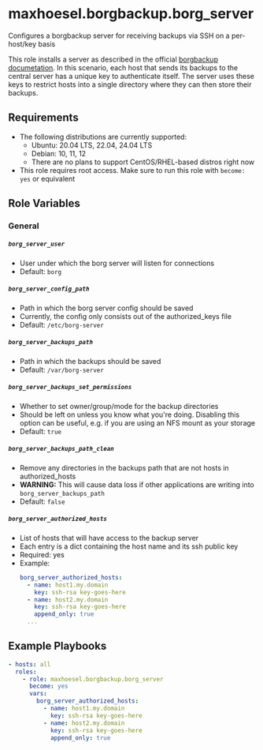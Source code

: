# maxhoesel.borgbackup.borg_server

Configures a borgbackup server for receiving backups via SSH on a per-host/key basis

This role installs a server as described in the official [borgbackup documetation](https://borgbackup.readthedocs.io/en/stable/deployment/central-backup-server.html).
In this scenario, each host that sends its backups to the central server has a unique key to authenticate itself.
The server uses these keys to restrict hosts into a single directory where they can then store their backups.

## Requirements

- The following distributions are currently supported:
  - Ubuntu: 20.04 LTS, 22.04, 24.04 LTS
  - Debian: 10, 11, 12
  - There are no plans to support CentOS/RHEL-based distros right now
- This role requires root access. Make sure to run this role with `become: yes` or equivalent

## Role Variables

### General

##### `borg_server_user`
- User under which the borg server will listen for connections
- Default: `borg`

##### `borg_server_config_path`
- Path in which the borg server config should be saved
- Currently, the config only consists out of the authorized_keys file
- Default: `/etc/borg-server`

##### `borg_server_backups_path`
- Path in which the backups should be saved
- Default: `/var/borg-server`

##### `borg_server_backups_set_permissions`
- Whether to set owner/group/mode for the backup directories
- Should be left on unless you know what you're doing.
  Disabling this option can be useful, e.g. if you are using an NFS mount as your storage
- Default: `true`

##### `borg_server_backups_path_clean`
- Remove any directories in the backups path that are not hosts in authorized_hosts
- **WARNING:** This will cause data loss if other applications are writing into `borg_server_backups_path`
- Default: `false`

##### `borg_server_authorized_hosts`
- List of hosts that will have access to the backup server
- Each entry is a dict containing the host name and its ssh public key
- Required: yes
- Example:
  ```yaml
  borg_server_authorized_hosts:
    - name: host1.my.domain
      key: ssh-rsa key-goes-here
    - name: host2.my.domain
      key: ssh-rsa key-goes-here
      append_only: true
    ...
  ```

## Example Playbooks

```yaml
- hosts: all
  roles:
    - role: maxhoesel.borgbackup.borg_server
      become: yes
      vars:
        borg_server_authorized_hosts:
          - name: host1.my.domain
            key: ssh-rsa key-goes-here
          - name: host2.my.domain
            key: ssh-rsa key-goes-here
            append_only: true
```
